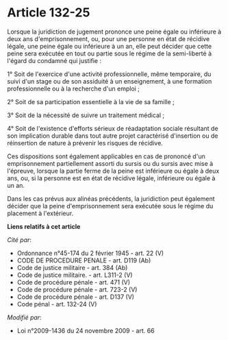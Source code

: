 # Article 132-25

Lorsque la juridiction de jugement prononce une peine égale ou inférieure à deux ans d'emprisonnement, ou, pour une personne
en état de récidive légale, une peine égale ou inférieure à un an, elle peut décider que cette peine sera exécutée en tout ou
partie sous le régime de la semi-liberté à l'égard du condamné qui justifie : 

1° Soit de l'exercice d'une activité professionnelle, même temporaire, du suivi d'un stage ou de son assiduité à un
enseignement, à une formation professionnelle ou à la recherche d'un emploi ; 

2° Soit de sa participation essentielle à la vie de sa famille ; 

3° Soit de la nécessité de suivre un traitement médical ; 

4° Soit de l'existence d'efforts sérieux de réadaptation sociale résultant de son implication durable dans tout autre projet
caractérisé d'insertion ou de réinsertion de nature à prévenir les risques de récidive. 

Ces dispositions sont également applicables en cas de prononcé d'un emprisonnement partiellement assorti du sursis ou du
sursis avec mise à l'épreuve, lorsque la partie ferme de la peine est inférieure ou égale à deux ans, ou, si la personne est
en état de récidive légale, inférieure ou égale à un an. 

Dans les cas prévus aux alinéas précédents, la juridiction peut également décider que la peine d'emprisonnement sera exécutée
sous le régime du placement à l'extérieur.

**Liens relatifs à cet article**

_Cité par_:

  - Ordonnance n°45-174 du 2 février 1945 - art. 22 (V)
  - CODE DE PROCEDURE PENALE - art. D119 (Ab)
  - Code de justice militaire - art. 384 (Ab)
  - Code de justice militaire. - art. L311-2 (V)
  - Code de procédure pénale - art. 471 (V)
  - Code de procédure pénale - art. 723-2 (V)
  - Code de procédure pénale - art. D137 (V)
  - Code pénal - art. 132-24 (V)

_Modifié par_:

  - Loi n°2009-1436 du 24 novembre 2009 - art. 66
